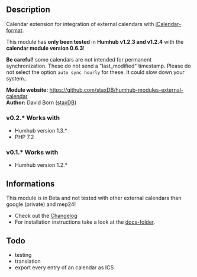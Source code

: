 ## Description
Calendar extension for integration of external calendars with [iCalendar-format](https://en.wikipedia.org/wiki/ICalendar).

This module has **only been tested** in **Humhub v1.2.3 and v1.2.4** with the **calendar module version 0.6.3**!

**Be careful!**
some calendars are not intended for permanent synchronization. These do not send a "last_modified" timestamp. Please do not select the option `auto sync hourly` for these. It could slow down your system..


__Module website:__ <https://github.com/staxDB/humhub-modules-external-calendar>  
__Author:__ David Born ([staxDB](https://github.com/staxDB))

### v0.2.* Works with
- Humhub version 1.3.*
- PHP 7.2

### v0.1.* Works with
- Humhub version 1.2.*


## Informations
This module is in Beta and not tested with other external calendars than google (private) and mep24!
- Check out the [Changelog](https://github.com/staxDB/humhub-modules-external-calendar/blob/master/docs/CHANGELOG.md)
- For installation instructions take a look at the [docs-folder](https://github.com/staxDB/humhub-modules-external-calendar/blob/master/docs/INSTALL.md).

## Todo
- testing
- translation
- export every entry of an calendar as ICS